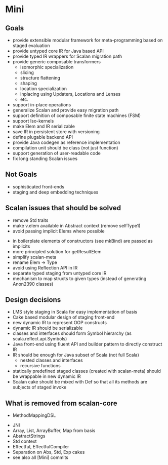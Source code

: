 
Mini
====

Goals
-----
- provide extensible modular framework for meta-programming based on staged evaluation
- provide untyped core IR for Java based API
- provide typed IR wrappers for Scalan migration path
- provide generic composable transformers
    - isomorphic specialization
    - slicing
    - structure flattening
    - shaping
    - location specialization
    - inplacing using Updaters, Locations and Lenses
    - etc.
- support in-place operations
- generalize Scalan and provide easy migration path 
- support definition of composable finite state machines (FSM)
- support Iso-kernels
- make Elem and IR serializable
- save IR in persistent store with versioning
- define plugable backend API
- provide Java codegen as reference implementation
- compilation unit should be class (not just function)
- support generation of user-readable code
- fix long standing Scalan issues

Not Goals
---------
- sophisticated front-ends
- staging and deep embedding techniques 

Scalan issues that should be solved
------------------------------
+ remove Std traits 
+ make v.elem available in Abstract context (remove selfType1)
+ avoid passing implicit Elems where possible
- in boilerplate elements of constructors (see mkBind) are passed as implicits
- more principled solution for getResultElem
- simplify scalan-meta
- rename Elem -> Type
- avoid using Reflection API in IR
- separate typed staging from untyped core IR 
- mechanism to map structs to given types (instead of generating Anon2390 classes)


Design decisions
----------------
- LMS style staging in Scala for easy implementation of basis 
- Cake based modular design of staging front-end
- new dynamic IR to represent OOP constructs
- dynamic IR should be serializable
- classes and interfaces should form Symbol hierarchy (as scala.reflect.api.Symbols)
- Java front-end using fluent API and builder pattern to directly construct IR
- IR should be enough for Java subset of Scala (not full Scala)
    - nested classes and interfaces
    - recursive functions
- statically predefined staged classes (created with scalan-meta) should be wrappable in new dynamic IR 
- Scalan cake should be mixed with Def so that all its methods are subjects of staged invoke

What is removed from scalan-core
--------------------------------
- MethodMappingDSL
+ JNI
+ Array, List, ArrayBuffer, Map from basis
+ AbstractStrings
+ Std context
+ Effectful, EffectfulCompiler
+ Separation on Abs, Std, Exp cakes
+ see also all [Mini] commits


